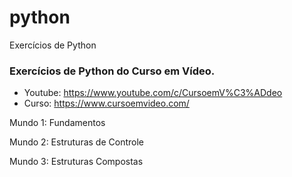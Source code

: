 # python
Exercícios de Python

### Exercícios de Python do Curso em Vídeo.
- Youtube: https://www.youtube.com/c/CursoemV%C3%ADdeo
- Curso: https://www.cursoemvideo.com/


Mundo 1: Fundamentos

Mundo 2: Estruturas de Controle

Mundo 3: Estruturas Compostas
